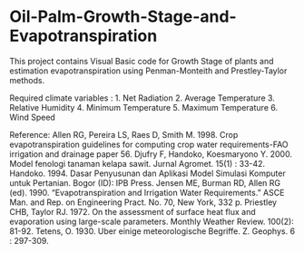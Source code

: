 # Oil-Palm-Growth-Stage-and-Evapotranspiration

This project contains Visual Basic code for Growth Stage of plants and estimation evapotranspiration using Penman-Monteith and Prestley-Taylor methods.

Required climate variables :  1. Net Radiation
                              2. Average Temperature
                              3. Relative Humidity
                              4. Minimum Temperature
                              5. Maximum Temperature
                              6. Wind Speed
                              
 Reference:
Allen RG, Pereira LS, Raes D, Smith M. 1998. Crop evapotranspiration guidelines for computing crop water requirements-FAO irrigation and drainage paper 56.
Djufry F, Handoko, Koesmaryono Y. 2000. Model fenologi tanaman kelapa sawit. Jurnal Agromet. 15(1) : 33-42.
Handoko. 1994. Dasar Penyusunan dan Aplikasi Model Simulasi Komputer untuk Pertanian. Bogor (ID): IPB Press.
Jensen ME, Burman RD, Allen RG (ed). 1990. “Evapotranspiration and Irrigation Water Requirements.” ASCE Man. and Rep. on Engineering Pract. No. 70, New York, 332 p.
Priestley CHB, Taylor RJ. 1972. On the assessment of surface heat flux and evaporation using large-scale parameters. Monthly Weather Review. 100(2): 81-92.
Tetens, O. 1930. Uber einige meteorologische Begriffe. Z. Geophys. 6 : 297-309.


